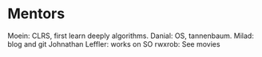 # Mentors

Moein: CLRS, first learn deeply algorithms.
Danial: OS, tannenbaum.
Milad: blog and git
Johnathan Leffler: works on SO
rwxrob: See movies
